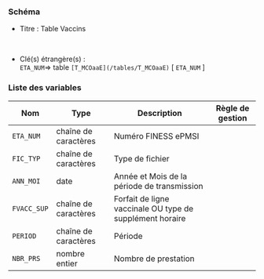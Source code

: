 ### Schéma


- Titre : Table Vaccins
<br />



- Clé(s) étrangère(s) : <br />
`ETA_NUM`=> table `[T_MCOaaE](/tables/T_MCOaaE)` [ `ETA_NUM` ]<br />

 
### Liste des variables

Nom | Type | Description | Règle de gestion
-|-|-|-
`ETA_NUM`| chaîne de caractères |Numéro FINESS ePMSI||
`FIC_TYP`| chaîne de caractères |Type de fichier||
`ANN_MOI`| date |Année et Mois  de la période de transmission||
`FVACC_SUP`| chaîne de caractères |Forfait de ligne vaccinale OU type de supplément horaire||
`PERIOD`| chaîne de caractères |Période||
`NBR_PRS`| nombre entier |Nombre de prestation||